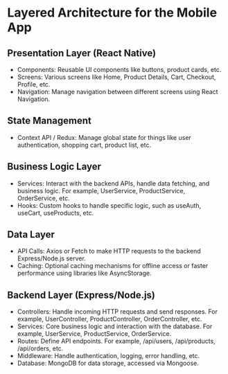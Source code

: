 # Layered Architecture for the Mobile App

## Presentation Layer (React Native)
- Components: Reusable UI components like buttons, product cards, etc.
- Screens: Various screens like Home, Product Details, Cart, Checkout, Profile, etc.
- Navigation: Manage navigation between different screens using React Navigation.

## State Management
- Context API / Redux: Manage global state for things like user authentication, shopping cart, product list, etc.

## Business Logic Layer
- Services: Interact with the backend APIs, handle data fetching, and business logic. For example, UserService, ProductService, OrderService, etc.
- Hooks: Custom hooks to handle specific logic, such as useAuth, useCart, useProducts, etc.

## Data Layer
- API Calls: Axios or Fetch to make HTTP requests to the backend Express/Node.js server.
- Caching: Optional caching mechanisms for offline access or faster performance using libraries like AsyncStorage.

## Backend Layer (Express/Node.js)
- Controllers: Handle incoming HTTP requests and send responses. For example, UserController, ProductController, OrderController, etc.
- Services: Core business logic and interaction with the database. For example, UserService, ProductService, OrderService.
- Routes: Define API endpoints. For example, /api/users, /api/products, /api/orders, etc.
- Middleware: Handle authentication, logging, error handling, etc.
- Database: MongoDB for data storage, accessed via Mongoose.
